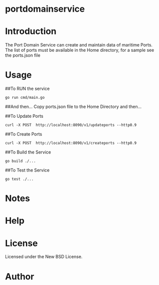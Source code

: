 # portdomainservice
Introduction
================
The Port Domain Service can create and maintain data of maritime Ports. 
The list of ports must be available in the Home directory, for a sample see the ports.json file

Usage
================
##To RUN the service
```
go run cmd/main.go
```
##And then...
Copy ports.json file to the Home Directory and then...

##To Update Ports
```
curl -X POST  http://localhost:8090/v1/updateports --http0.9
```
##To Create Ports
```
curl -X POST  http://localhost:8090/v1/createports --http0.9
```
##To Build the Service
```
go build ./...
```
##To Test the Service
```
go test ./...
```

Notes
================


Help
================


License
================

Licensed under the New BSD License.

Author
================
